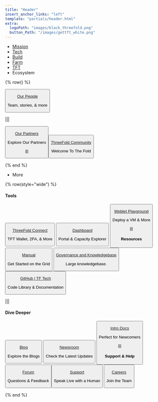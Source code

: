 ```yaml
---
title: "Header"
insert_anchor_links: "left"
template: "partials/header.html"
extra:
  logoPath: "images/black_threefold.png"
  button_Path: "/images/gettft_white.png"
---
```



- [Mission]("/mission")
- [Tech]("/grid")
- [Build]("/build")
- [Farm]("/farm")
- [TFT]("/tft")
- Ecosystem

{% row() %}

<button onclick="window.location.href='/people'">

[Our People](/people)
<br>
<p class="text-sm">Team, stories, & more</p>

</button>

|||

<button onclick="window.location.href='/partners'">

[Our Partners](/partners)
<br>
<p class="text-sm">Explore Our Partners</p>

|||

<button onclick="window.location.href='/community'">

[ThreeFold Community](/community)
<br>
<p class="text-sm">Welcome To The Fold</p>

</button>

{% end %}

- More

{% row(style="wide") %}


#### Tools

<button onclick="openInNewTab('https&#58;//manual.grid.tf/getstarted/TF_Connect/TF_Connect.html')">

[ThreeFold Connect](https://manual.grid.tf/getstarted/TF_Connect/TF_Connect.html)
<br>
<p class="text-sm">TFT Wallet, 2FA, & More</p>

</button>

<button onclick="openInNewTab('https&#58;//dashboard.grid.tf/')">

[Dashboard](https://dashboard.grid.tf/)
<br>
<p class="text-sm">Portal & Capacity Explorer</p>

</button>

<button onclick="openInNewTab('https&#58;//playground.grid.tf')">

[Weblet Playground](https://playground.grid.tf)
<br>
<p class="text-sm">Deploy a VM & More</p>

|||

#### Resources

<button onclick="openInNewTab('https&#58;//manual.grid.tf')">

[Manual](https://manual.grid.tf)
<br>
<p class="text-sm">Get Started on the Grid</p>

</button>

<button onclick="openInNewTab('https&#58;//library.threefold.me/info/threefold#/threefold__governance/')">

[Governance and Knowledgebase](https://library.threefold.me/info/threefold#/threefold__governance)
<br>
<p class="text-sm">Large knowledgebase.</p>

</button>

<button onclick="openInNewTab('https&#58;//github.com/threefoldtech/')">

[GitHub | TF Tech](https://github.com/threefoldtech/)
<br>
<p class="text-sm">Code Library & Documentation</p>

</button>


|||

#### Dive Deeper

<button onclick="window.location.href='/blog'">

[Blog](/blog)
<br>
<p class="text-sm">Explore the Blogs</p>

</button>

<button onclick="window.location.href='/newsroom'">

[Newsroom](/newsroom)
<br>
<p class="text-sm">Check the Latest Updates</p>

</button>

<button onclick="openInNewTab('https&#58;//library.threefold.me')">

[Intro Docs](https://library.threefold.me)
<br>
<p class="text-sm">Perfect for Newcomers</p>

|||

#### Support & Help

<button onclick="openInNewTab('https&#58;//forum.threefold.io')">

[Forum](https://forum.threefold.io)
<br>
<p class="text-sm">Questions & Feedback</p>

<button onclick="window.location.href='/support'">

[Support](/support)
<br>
<p class="text-sm">Speak Live with a Human</p>

</button>

<button onclick="window.location.href='/careers'">

[Careers](/careers)
<br>
<p class="text-sm">Join the Team</p>

</button>

{% end %}
